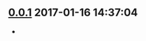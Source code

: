 [0.0.1](../../releases/tag/0.0.1)     2017-01-16 14:37:04
---------------------------------------------------------

- 